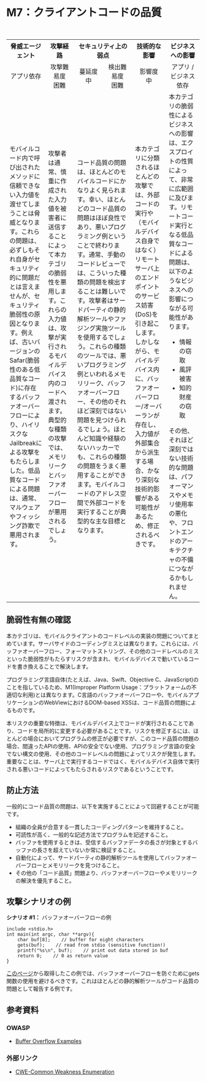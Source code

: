 # M7：クライアントコードの品質

<table>
 <tr>
  <th>脅威エージェント</th>
  <th>攻撃経路</th>
  <th colspan="2">セキュリティ上の弱点</th>
  <th>技術的な影響</th>
  <th>ビジネスへの影響</th>
 </tr>
 <tr>
  <td align="center" width="20%">アプリ依存 </td>
  <td align="center" width="15%">攻撃難易度<br>困難</td>
  <td align="center" width="15%">蔓延度<br>中</td>
  <td align="center" width="15%">検出難易度<br>困難</td>
  <td align="center" width="17.5%">影響度<br>中</td>
  <td align="center" width="17.5%">アプリ / ビジネス依存</td>
 </tr>
 <tr>
  <td>モバイルコード内で呼び出されたメソッドに信頼できない入力値を渡せてしまうことは脅威となります。これらの問題は、必ずしもそれ自身がセキュリティ的に問題だとは言えませんが、セキュリティ脆弱性の原因となります。例えば、古いバージョンのSafar(脆弱性のある低品質なコード)に存在するバッファオーバーフローにより、ハイリスクなJailbreakによる攻撃をもたらしました。低品質なコードによる問題は、通常、マルウェアやフィッシング詐欺で悪用されます。</td>
  <td>攻撃者は通常、慎重に作成された入力値を被害者に送信することによって本カテゴリの脆弱性を悪用します。これらの入力値は、攻撃が実行されるモバイルデバイス内のコードへ渡されます。典型的な種類の攻撃では、メモリリークとバッファオーバーフローが悪用されるでしょう。</td>
  <td colspan="2">コード品質の問題は、ほとんどのモバイルコードにかなりよく見られます。幸い、ほとんどのコード品質の問題はほぼ良性であり、悪いプログラミング例ということで終わります。通常、手動のコードレビューでは、こういった種類の問題を検出することは難しいです。攻撃者はサードパーティの静的解析ツールやファジング実施ツールを使用するでしょう。これらの種類のツールでは、悪いプログラミング例といわれるメモリリーク、バッファオーバーフロー、その他のそれほど深刻ではない問題を見つけられるでしょう。ほとんど知識や経験のないハッカーでも、これらの種類の問題をうまく悪用することができます。モバイルコードのアドレス空間で外部コードを実行することが典型的な主な目標となります。</td>
  <td>本カテゴリに分類されるほとんどの攻撃では、外部コードの実行や（モバイルデバイス自身ではなく）リモートサーバ上のエンドポイントのサービス妨害(DoS)を引き起こします。しかしながら、モバイルデバイス内に、バッファオーバーフロー/オーバーランが存在し、入力値が外部集合から派生する場合、かなり深刻な技術的影響がある可能性があるため、修正されるべきです。</td>
  <td>本カテゴリの脆弱性によるビジネスへの影響は、エクスプロイトの性質によって、非常に広範囲に及びます。リモートコード実行となる低品質なコードによる問題は、以下のようなビジネスへの影響につながる可能性があります。
   <ul>
    <li> 情報の窃取</li>
    <li> 風評被害</li>
    <li> 知的財産の窃取</li>
   </ul>
   その他、それほど深刻ではない技術的な問題は、パフォーマンスやメモリ使用率の悪化や、フロントエンドのアーキテクチャの不備につながるかもしれません。
  </td>
 </tr>
</table>



## 脆弱性有無の確認
本カテゴリは、モバイルクライアントのコードレベルの実装の問題についてまとめています。サーバサイドのコーディングミスとは異なります。これらには、バッファオーバーフロー、フォーマットストリング、その他のコードレベルのミスといった脆弱性がもたらすリスクが含まれ、モバイルデバイスで動いているコードを書き換えることで解決します。

プログラミング言語自体(たとえば、Java、Swift、Objective C、JavaScript)のことを指しているため、M1(Improper Platform Usage：プラットフォームの不適切な利用)とは異なります。C言語のバッファオーバーフローや、モバイルアプリケーションのWebViewにおけるDOM-based XSSは、コード品質の問題によるものです。

本リスクの重要な特徴は、モバイルデバイス上でコードが実行されることであり、コードを局所的に変更する必要があることです。リスクを修正するには、ほとんどの場合においてプログラムの修正が必要ですが、このコード品質の問題の場合、間違ったAPIの使用、APIの安全でない使用、プログラミング言語の安全でない構文の使用、その他のコードレベルの問題によってリスクが発生します。重要なことは、サーバ上で実行するコードではく、モバイルデバイス自体で実行される悪いコードによってもたらされるリスクであるということです。

## 防止方法
一般的にコード品質の問題は、以下を実施することによって回避することが可能です。
 - 組織の全員が合意する一貫したコーディングパターンを維持すること。
 - 可読性が高く、一般的な記述方法でプログラムを記述すること。
 - バッファを使用するときは、受信するバッファデータの長さが対象とするバッファの長さを超えていないか常に検証すること。
 - 自動化によって、サードパーティの静的解析ツールを使用してバッファオーバーフローとメモリリークを見つけること。
 - その他の「コード品質」問題より、バッファオーバーフローやメモリリークの解決を優先すること。
 

## 攻撃シナリオの例
**シナリオ #1：** バッファオーバーフローの例

```
include <stdio.h>
int main(int argc, char **argv){
    char buf[8];    // buffer for eight characters
    gets(buf);    // read from stdio (sensitive function!)
    printf("%s\n", buf);    // print out data stored in buf
    return 0;    // 0 as return value
}
```
[このページ](https://www.owasp.org/index.php/Buffer_overflow_attack)から取得したこの例では、バッファオーバーフローを防ぐためにgets関数の使用を避けるべきです。これはほとんどの静的解析ツールがコード品質の問題として報告する例です。


## 参考資料
### OWASP
 - [Buffer Overflow Examples](https://www.owasp.org/index.php/Buffer_overflow_attack)

### 外部リンク 
 - [CWE-Common Weakness Enumeration](http://cwe.mitre.org/)
